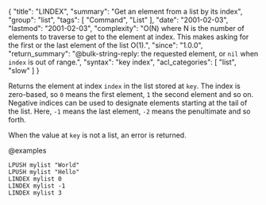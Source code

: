 {
  "title": "LINDEX",
  "summary": "Get an element from a list by its index",
  "group": "list",
  "tags": [
    "Command",
    "List"
  ],
  "date": "2001-02-03",
  "lastmod": "2001-02-03",
  "complexity": "O(N) where N is the number of elements to traverse to get to the element at index. This makes asking for the first or the last element of the list O(1).",
  "since": "1.0.0",
  "return_summary": "@bulk-string-reply: the requested element, or `nil` when `index` is out of range.",
  "syntax": "key index",
  "acl_categories": [
    "list",
    "slow"
  ]
}

Returns the element at index `index` in the list stored at `key`.
The index is zero-based, so `0` means the first element, `1` the second element
and so on.
Negative indices can be used to designate elements starting at the tail of the
list.
Here, `-1` means the last element, `-2` means the penultimate and so forth.

When the value at `key` is not a list, an error is returned.

@examples

```cli
LPUSH mylist "World"
LPUSH mylist "Hello"
LINDEX mylist 0
LINDEX mylist -1
LINDEX mylist 3
```

